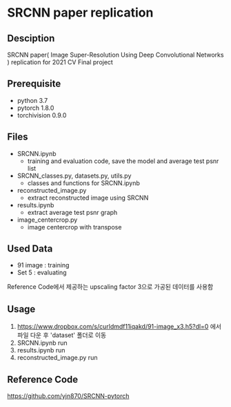 # SRCNN paper replication

## Desciption
SRCNN paper( Image Super-Resolution Using Deep Convolutional Networks 
) replication for 2021 CV Final project

## Prerequisite
* python 3.7
* pytorch 1.8.0
* torchivision 0.9.0

## Files
* SRCNN.ipynb
    * training and evaluation code, save the model and average test psnr list
* SRCNN_classes.py, datasets.py, utils.py
    * classes and functions for SRCNN.ipynb
* reconstructed_image.py
    * extract reconstructed image using SRCNN 
* results.ipynb
    * extract average test psnr graph
* image_centercrop.py
    * image centercrop with transpose

## Used Data
* 91 image : training
* Set 5 : evaluating

Reference Code에서 제공하는 upscaling factor 3으로 가공된 데이터를 사용함

## Usage
1. https://www.dropbox.com/s/curldmdf11iqakd/91-image_x3.h5?dl=0 에서 파일 다운 후 'dataset' 폴더로 이동
2. SRCNN.ipynb run
3. results.ipynb run 
4. reconstructed_image.py run 

## Reference Code
https://github.com/yjn870/SRCNN-pytorch